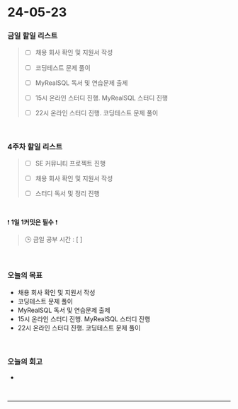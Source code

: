 # 24-05-23
### 금일 할일 리스트
> - [ ]  채용 회사 확인 및 지원서 작성
>
> - [ ]  코딩테스트 문제 풀이
>
> - [ ]  MyRealSQL 독서 및 연습문제 출제
>
> - [ ]  15시 온라인 스터디 진행. MyRealSQL 스터디 진행
>
> - [ ]  22시 온라인 스터디 진행. 코딩테스트 문제 풀이

<br/>

### 4주차 할일 리스트  
> - [ ]  SE 커뮤니티 프로젝트 진행
>
> - [ ]  채용 회사 확인 및 지원서 작성
>
> - [ ]  스터디 독서 및 정리 진행

<br/>

❗ **1일 1커밋은 필수** ❗
> 🕒 금일 공부 시간 : [  ]

<br/>

### 오늘의 목표
- 채용 회사 확인 및 지원서 작성
- 코딩테스트 문제 풀이
- MyRealSQL 독서 및 연습문제 출제
- 15시 온라인 스터디 진행. MyRealSQL 스터디 진행
- 22시 온라인 스터디 진행. 코딩테스트 문제 풀이


<br>

### 오늘의 회고
- 


<br/>

------------  

